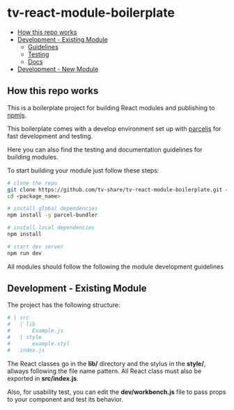 # tv-react-module-boilerplate

* [How this repo works](#how-this-repo-works)
* [Development - Existing Module](#Development-Existing-Module)
    * [Guidelines]()
    * [Testing]()
    * [Docs]()
* [Development - New Module](#development)

## How this repo works
This is a boilerplate project for building React modules and publishing to [npmjs](https://www.npmjs.com).

This boilerplate comes with a develop environment set up with [parceljs](https://parceljs.org/) for fast development and testing.

Here you can also find the testing and documentation guidelines for building modules.

To start building your module just follow these steps:

```bash
# clone the repo
git clone https://github.com/tv-share/tv-react-module-boilerplate.git <package_name>
cd <package_name>

# install global dependencies
npm install -g parcel-bundler

# install local dependencies
npm install

# start dev server
npm run dev
```

All modules should follow the following the module development guidelines

## Development - Existing Module
The project has the following structure:

```bash
# | src
#   | lib
#       Example.js
#   | style
#       example.styl
#   index.js
```
The React classes go in the **lib/** directory and the stylus in the **style/**, allways following the file name pattern. All React class must also be exported in **src/index.js**.

Also, for usability test, you can edit the **dev/workbench.js** file to pass props to your component and test its behavior.